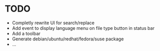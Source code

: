 # TODO

* Completly rewrite UI for search/replace
* Add event to display language menu on file type button in status bar
* Add a toolbar
* Generate debian/ubuntu/redhat/fedora/suse package
* ...

